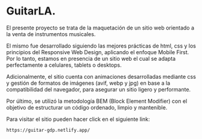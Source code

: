 

# GuitarLA.

El presente proyecto se trata de la maquetación de un sitio web orientado a la venta de instrumentos musicales.

El mismo fue desarrollado siguiendo las mejores prácticas de html, css y los principios del Responsive Web Design, aplicando el enfoque Mobile First. Por lo tanto, estamos en presencia de un sitio web el cual se adapta perfectamente a celulares, tablets o desktops.

Adicionalmente, el sitio cuenta con animaciones desarrolladas mediante css y gestión de formatos de imágenes (avif, webp y jpg) en base a la compatibilidad del navegador, para asegurar un sitio ligero y performante.

Por último, se utilizó la metodología BEM (Block Element Modifier) con el objetivo de estructurar un código ordenado, limpio y mantenible.

Para visitar el sitio pueden hacer click en el siguiente link:

```
https://guitar-gdp.netlify.app/
```